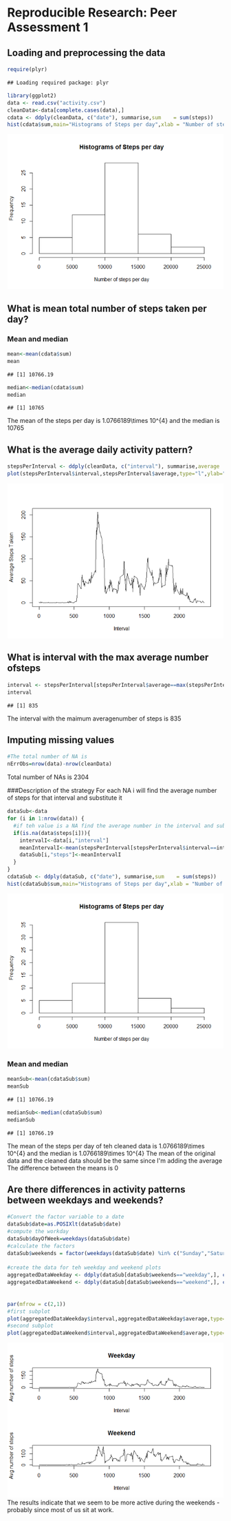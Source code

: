 # Reproducible Research: Peer Assessment 1


## Loading and preprocessing the data


```r
require(plyr)
```

```
## Loading required package: plyr
```

```r
library(ggplot2)
data <- read.csv("activity.csv")
cleanData<-data[complete.cases(data),]
cdata <- ddply(cleanData, c("date"), summarise,sum    = sum(steps))
hist(cdata$sum,main="Histograms of Steps per day",xlab = "Number of steps per day")
```

![](PA1_template_files/figure-html/unnamed-chunk-1-1.png) 

## What is mean total number of steps taken per day?

### Mean and median

```r
mean<-mean(cdata$sum)
mean
```

```
## [1] 10766.19
```

```r
median<-median(cdata$sum)
median
```

```
## [1] 10765
```

The mean of the steps per day is 1.0766189\times 10^{4} and the median is 10765


## What is the average daily activity pattern?

```r
stepsPerInterval <- ddply(cleanData, c("interval"), summarise,average    = mean(steps))
plot(stepsPerInterval$interval,stepsPerInterval$average,type="l",ylab="Average Steps Taken",xlab="Interval")
```

![](PA1_template_files/figure-html/unnamed-chunk-3-1.png) 
## What is interval with the max average number ofsteps

```r
interval <- stepsPerInterval[stepsPerInterval$average==max(stepsPerInterval$average),"interval"]
interval 
```

```
## [1] 835
```
The interval with the maimum averagenumber of steps is 835





## Imputing missing values


```r
#The total number of NA is 
nErrObs=nrow(data)-nrow(cleanData)
```
Total number of NAs is 2304

###Description of the strategy 
For each NA i will find the average number of steps for that interval and substitute it


```r
dataSub<-data
for (i in 1:nrow(data)) {
  #if teh value is a NA find the average number in the interval and substitute it
  if(is.na(data$steps[i])){
    intervalI<-data[i,"interval"]
    meanIntervalI<-mean(stepsPerInterval[stepsPerInterval$interval==intervalI,"average"])
    dataSub[i,"steps"]<-meanIntervalI
  }
}
cdataSub <- ddply(dataSub, c("date"), summarise,sum    = sum(steps))
hist(cdataSub$sum,main="Histograms of Steps per day",xlab = "Number of steps per day")
```

![](PA1_template_files/figure-html/unnamed-chunk-6-1.png) 

### Mean and median

```r
meanSub<-mean(cdataSub$sum)
meanSub
```

```
## [1] 10766.19
```

```r
medianSub<-median(cdataSub$sum)
medianSub
```

```
## [1] 10766.19
```

The mean of the steps per day of teh cleaned data is 1.0766189\times 10^{4} and the median is 1.0766189\times 10^{4}
The mean of the original data and the cleaned data should be the same since I'm adding the average
The difference between the means is 0  

## Are there differences in activity patterns between weekdays and weekends?


```r
#Convert the factor variable to a date
dataSub$date=as.POSIXlt(dataSub$date)
#compute the workday
dataSub$dayOfWeek=weekdays(dataSub$date)
#calculate the factors
dataSub$weekends = factor(weekdays(dataSub$date) %in% c("Sunday","Saturday"), labels = c("weekday","weekend"))

#create the data for teh weekday and weekend plots
aggregatedDataWeekday <- ddply(dataSub[dataSub$weekends=="weekday",], c("interval"), summarise,average    = mean(steps))
aggregatedDataWeekend <- ddply(dataSub[dataSub$weekends=="weekend",], c("interval"), summarise,average    = mean(steps))


par(mfrow = c(2,1))
#first subplot
plot(aggregatedDataWeekday$interval,aggregatedDataWeekday$average,type="l",main="Weekday",ylab="Avg number of steps",xlab="Interval")
#second subplot
plot(aggregatedDataWeekend$interval,aggregatedDataWeekend$average,type="l",main="Weekend",ylab="Avg number of steps",xlab="Interval")
```

![](PA1_template_files/figure-html/unnamed-chunk-8-1.png) 
The results indicate that we seem to be more active during the weekends  - probably since most of us sit at work. 



